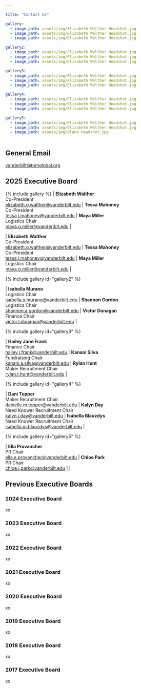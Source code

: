 ```yaml
---

title: "Contact Us"

gallery:
  - image_path: assets/img/Elizabeth Walther Headshot.jpg
  - image_path: assets/img/Elizabeth Walther Headshot.jpg
  - image_path: assets/img/Elizabeth Walther Headshot.jpg

gallery2:
  - image_path: assets/img/Elizabeth Walther Headshot.jpg
  - image_path: assets/img/Elizabeth Walther Headshot.jpg
  - image_path: assets/img/Elizabeth Walther Headshot.jpg

gallery3:
  - image_path: assets/img/Elizabeth Walther Headshot.jpg
  - image_path: assets/img/Elizabeth Walther Headshot.jpg
  - image_path: assets/img/Elizabeth Walther Headshot.jpg

gallery4:
  - image_path: assets/img/Elizabeth Walther Headshot.jpg
  - image_path: assets/img/Elizabeth Walther Headshot.jpg
  - image_path: assets/img/Elizabeth Walther Headshot.jpg

gallery5:
  - image_path: assets/img/Elizabeth Walther Headshot.jpg
  - image_path: assets/img/Elizabeth Walther Headshot.jpg
  - image_path: assets/img/Blank Headshot.jpg
---
```


## General Email
vanderbilt@tomglobal.org
## 2025 Executive Board

{% include gallery %}
| **Elizabeth Walther**<br>Co-President<br><a href="mailto:elizabeth.g.walther@vanderbilt.edu" style="font-size: 0.85em;">elizabeth.g.walther@vanderbilt.edu</a> | **Tessa Mahoney**<br>Co-President<br><a href="mailto:tessa.j.mahoney@vanderbilt.edu" style="font-size: 0.85em;">tessa.j.mahoney@vanderbilt.edu</a> | **Maya Miller**<br>Logistics Chair<br><a href="mailto:maya.g.miller@vanderbilt.edu" style="font-size: 0.85em;">maya.g.miller@vanderiblt.edu</a> |

| **Elizabeth Walther**<br>Co-President<br>[elizabeth.g.walther@vanderbilt.edu](mailto:elizabeth.g.walther@vanderbilt.edu) | **Tessa Mahoney**<br>Co-President<br>[tessa.j.mahoney@vanderbilt.edu](mailto:tessa.j.mahoney@vanderbilt.edu) | **Maya Miller**<br>Logistics Chair<br>[maya.g.miller@vanderbilt.edu](mailto:maya.g.miller@vanderiblt.edu) |


{% include gallery id="gallery2" %}


| **Isabella Murano**<br>Logistics Chair<br>[isabella.s.murano@vanderbilt.edu](mailto:isabella.s.murano@vanderbilt.edu) | **Shannon Gordon**<br>Logistics Chair<br>[shannon.a.gordon@vanderbilt.edu](mailto:shannon.a.gordon@vanderbilt.edu) | **Victor Dunagan**<br>Finance Chair<br>[victor.l.dunagan@vanderbilt.edu](mailto:victor.l.dunagan@vanderbilt.edu) |

{% include gallery id="gallery3" %}

| **Hailey Jane Frank**<br>Finance Chair<br>[hailey.j.frank@vanderbilt.edu](mailto:hailey.j.frank@vanderbilt.edu) | **Kanani Silva**<br>Fundraising Chair<br>[kanani.a.silva@vanderbilt.edu](mailto:kanani.a.silva@vanderbilt.edu) | **Rylan Hunt**<br>Maker Recruitment Chair<br>[rylan.t.hunt@vanderbilt.edu](mailto:rylan.t.hunt@vanderbilt.edu) |

{% include gallery id="gallery4" %}

| **Dani Topper**<br>Maker Recruitment Chair<br>[danielle.m.topper@vanderbilt.edu](mailto:danielle.m.topper@vanderbilt.edu) | **Kalyn Day**<br>Need Knower Recruitment Chair<br>[kalyn.j.day@vanderbilt.edu](mailto:kalyn.j.day@vanderbilt.edu) | **Isabella Blauzdys**<br>Need Knower Recruitment Chair<br>[isabella.m.blauzdys@vanderbilt.edu](mailto:isabella.m.blauzdys@vanderbilt.edu) |

{% include gallery id="gallery5" %}

| **Ella Provancher**<br>PR Chair<br>[ella.e.provancher@vanderbilt.edu](mailto:ella.e.provancher@vanderbilt.edu) | **Chloe Park**<br>PR Chair<br>[chloe.j.park@vanderbilt.edu](mailto:chloe.j.park@vanderbilt.edu) | |


## Previous Executive Boards

### 2024 Executive Board

xx

### 2023 Executive Board 

xx

### 2022 Executive Board

xx

### 2021 Executive Board

xx

### 2020 Executive Board

xx

### 2019 Executive Board

xx

### 2018 Executive Board

xx

### 2017 Executive Board

xx
